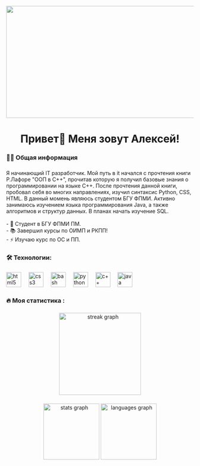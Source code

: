 <br clear="both">

<div align="center">
  <img height="300" width="600" src="https://user-images.githubusercontent.com/74038190/225813708-98b745f2-7d22-48cf-9150-083f1b00d6c9.gif"  />
</div>

###

<h1 align="center">Привет👋 Меня зовут Алексей!</h1>

###

<h3 align="left">👩‍💻  Общая информация</h3>

###

<p align="left">Я начинающий IT разработчик. Мой путь в it начался c прочтения книги Р.Лафоре "ООП в С++", прочитав которую я получил базовые знания о программировании на языке С++. После прочтения данной книги, пробовал себя во многих направлениях, изучил синтаксис Python, CSS, HTML. В данный момень являюсь студентом БГУ ФПМИ. Активно занимаюсь изучением языка программирования Java, а также алгоритмов и структур данных. В планах начать изучение SQL.<br><br>- 🔭 Студент в БГУ ФПМИ ПМ.<br>- 📚 Завершил курсы по ОИМП и РКПП!<br>- ⚡ Изучаю курс по ОС и ПП.</p>

###

<h3 align="left">🛠 Технологии:</h3>

###

<div align="left">
  <img src="https://cdn.jsdelivr.net/gh/devicons/devicon/icons/html5/html5-original.svg" height="40" alt="html5 logo"  />
  <img width="12" />
  <img src="https://cdn.jsdelivr.net/gh/devicons/devicon/icons/css3/css3-original.svg" height="40" alt="css3 logo"  />
  <img width="12" />
  <img src="https://cdn.simpleicons.org/gnubash/4EAA25" height="40" alt="bash logo"  />
  <img width="12" />
  <img src="https://skillicons.dev/icons?i=py" height="40" alt="python logo"  />
  <img width="12" />
  <img src="https://th.bing.com/th/id/OIP.YU6BvZKvxivoEnvqxeG5rwHaIU?w=149&h=180&c=7&r=0&o=5&dpr=1.1&pid=1.7а" height="40" alt="с++ logo"  />
  <img width="12" />
  <img src="https://th.bing.com/th/id/OIP.5ZpSLlAQYTrphu3hS4kWowHaHa?w=197&h=197&c=7&r=0&o=5&dpr=1.1&pid=1.7" height="40" alt="java logo"  />
</div>

###

<h3 align="left">🔥   Моя статистика :</h3>

###

<div align="center">
  <img src="https://streak-stats.demolab.com?user=filimonovalexey&locale=en&mode=daily&theme=dark&hide_border=false&border_radius=5&order=3" height="220" alt="streak graph"  />
</div>

###

<div align="center">
  <img src="https://github-readme-stats.vercel.app/api?username=filimonovalexey&hide_title=false&hide_rank=false&show_icons=true&include_all_commits=true&count_private=true&disable_animations=false&theme=dracula&locale=en&hide_border=false&order=1" height="150" alt="stats graph"  />
  <img src="https://github-readme-stats.vercel.app/api/top-langs?username=filimonovalexey&locale=en&hide_title=false&layout=compact&card_width=320&langs_count=5&theme=dracula&hide_border=false&order=2" height="150" alt="languages graph"  />
</div>

###
